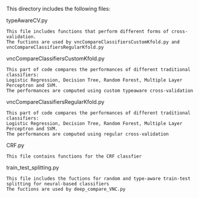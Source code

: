 This directory includes the following files:

typeAwareCV.py
  	
	This file includes functions that perform different forms of cross-validation.
	The fuctions are used by vncCompareClassifiersCustomKfold.py and vncCompareClassifiersRegularKfold.py 
  
vncCompareClassifiersCustomKfold.py
  
	This part of code compares the performances of different traditional classifiers:
  	Logistic Regression, Decision Tree, Random Forest, Multiple Layer Perceptron and SVM.
  	The performances are computed using custom typeaware cross-validation
  
vncCompareClassifiersRegularKfold.py
  	
	This part of code compares the performances of different traditional classifiers:
  	Logistic Regression, Decision Tree, Random Forest, Multiple Layer Perceptron and SVM.
  	The performances are computed using regular cross-validation
	
CRF.py

	This file contains functions for the CRF classfier
	
train_test_splitting.py

	This file includes the fuctions for random and type-aware train-test splitting for neural-based classifiers
	The fuctions are used by deep_compare_VNC.py

